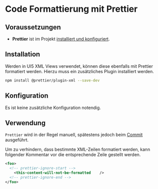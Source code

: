 # Code Formattierung mit Prettier

## Voraussetzungen

- **Prettier** ist im Projekt [installiert und konfiguriert](tools/prettier.md).

## Installation

Werden in UI5 XML Views verwendet, können diese ebenfalls mit Prettier formatiert werden. Hierzu muss ein zusätzliches Plugin installiert werden.

```bash
npm install @prettier/plugin-xml --save-dev
```

## Konfiguration

Es ist keine zusätzliche Konfiguration notendig.

## Verwendung

`Prettier` wird in der Regel manuell, spätestens jedoch beim [Commit](git/prettier.md) ausgeführt.

Um zu verhindern, dass bestimmte XML-Zeilen formatiert werden, kann folgender Kommentar vor die entsprechende Zeile gestellt werden.

```xml
<foo>
  <!-- prettier-ignore-start -->
    <this-content-will-not-be-formatted    />
  <!-- prettier-ignore-end -->
</foo>
```